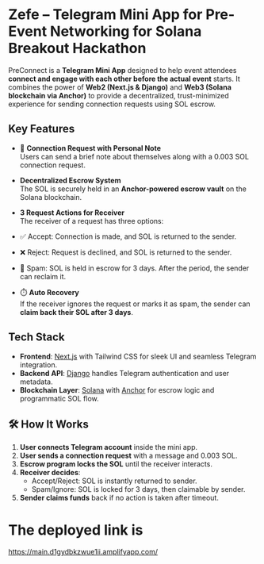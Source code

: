 #  Zefe – Telegram Mini App for Pre-Event Networking for Solana Breakout Hackathon

PreConnect is a **Telegram Mini App** designed to help event attendees **connect and engage with each other before the actual event** starts. It combines the power of **Web2 (Next.js & Django)** and **Web3 (Solana blockchain via Anchor)** to provide a decentralized, trust-minimized experience for sending connection requests using SOL escrow.

##  Key Features

- 💬 **Connection Request with Personal Note**  
  Users can send a brief note about themselves along with a 0.003 SOL connection request.

-  **Decentralized Escrow System**  
  The SOL is securely held in an **Anchor-powered escrow vault** on the Solana blockchain.

-  **3 Request Actions for Receiver**  
  The receiver of a request has three options:
  - ✅ Accept: Connection is made, and SOL is returned to the sender.
  - ❌ Reject: Request is declined, and SOL is returned to the sender.
  - 🚩 Spam: SOL is held in escrow for 3 days. After the period, the sender can reclaim it.

- ⏱️ **Auto Recovery**  
  If the receiver ignores the request or marks it as spam, the sender can **claim back their SOL after 3 days**.

##  Tech Stack

- **Frontend**: [Next.js](https://nextjs.org/) with Tailwind CSS for sleek UI and seamless Telegram integration.
- **Backend API**: [Django](https://www.djangoproject.com/) handles Telegram authentication and user metadata.
- **Blockchain Layer**: [Solana](https://solana.com/) with [Anchor](https://www.anchor-lang.com/) for escrow logic and programmatic SOL flow.

## 🛠️ How It Works

1. **User connects Telegram account** inside the mini app.
2. **User sends a connection request** with a message and 0.003 SOL.
3. **Escrow program locks the SOL** until the receiver interacts.
4. **Receiver decides**:
   - Accept/Reject: SOL is instantly returned to sender.
   - Spam/Ignore: SOL is locked for 3 days, then claimable by sender.
5. **Sender claims funds** back if no action is taken after timeout.

#  The deployed link is
  https://main.d1gydbkzwue1ii.amplifyapp.com/

